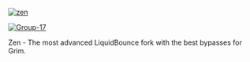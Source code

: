 <a href='https://postimg.cc/QVbNJ3pc' target='_blank'><img src='https://i.postimg.cc/QVbNJ3pc/zen.png' border='0' alt='zen'/></a>


<a href='https://postimg.cc/4HgxW4dT' target='_blank'><img src='https://i.postimg.cc/4HgxW4dT/Group-17.png' border='0' alt='Group-17'/></a>


Zen - The most advanced LiquidBounce fork with the best bypasses for Grim.
